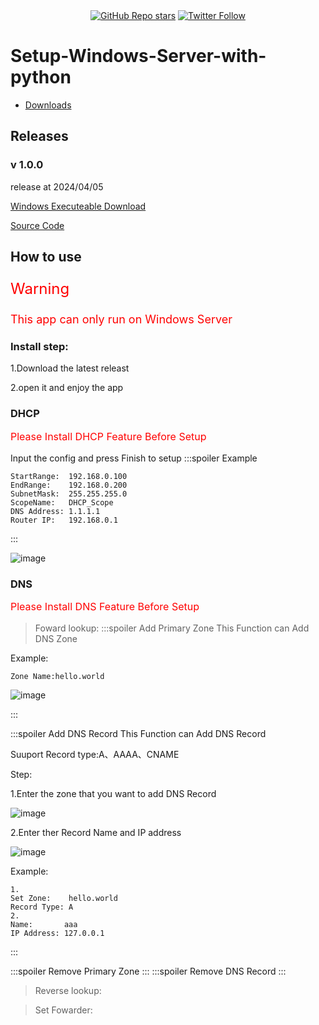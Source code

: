 
<div align="center">  
    <a href="https://github.com/ccccchhhheeenng/Python-GUI--Setup-Windows-Server-with-python/stargazers"><img alt="GitHub Repo stars" src="https://img.shields.io/github/stars/ccccchhhheeenng/Python-GUI--Setup-Windows-Server-with-python"></a>
    <a href="https://twitter.com/ccccchhhheeenng"><img alt="Twitter Follow" src="https://img.shields.io/twitter/follow/ccccchhhheeenng"></a>
</div>

# Setup-Windows-Server-with-python
- [Downloads](https://github.com/ccccchhhheeenng/Python-GUI--Setup-Windows-Server-with-python/raw/main/Application.exe)


## Releases
### v 1.0.0
release at 2024/04/05

<a href="https://github.com/ccccchhhheeenng/Python-GUI--Setup-Windows-Server-with-python/raw/main/Application.exe">Windows Executeable Download</a>

<a href="https://github.com/ccccchhhheeenng/Python-GUI--Setup-Windows-Server-with-python/raw/main/main.py">Source Code</a>

## How to use
<p style="color: red;font-size: x-large;"> Warning</p>
<p style="color: red;font-size: large;">This app can only run on Windows Server</p>

### Install step:

1.Download the latest releast

2.open it and enjoy the app
### DHCP
<p style="color: red;font-size: medium;">Please Install DHCP Feature Before Setup</p>

Input the config and press Finish to setup
:::spoiler Example
```
StartRange:  192.168.0.100
EndRange:    192.168.0.200
SubnetMask:  255.255.255.0
ScopeName:   DHCP_Scope
DNS Address: 1.1.1.1
Router IP:   192.168.0.1
```


:::

![image](https://hackmd.io/_uploads/B1uzlprM0.png)

### DNS
<p style="color: red;font-size: medium;">Please Install DNS Feature Before Setup</p>

>Foward lookup:
:::spoiler Add Primary Zone
This Function can Add DNS Zone

Example:
```
Zone Name:hello.world
```
![image](https://hackmd.io/_uploads/SyY5MTHfA.png)

:::

:::spoiler Add DNS Record
This Function can Add DNS Record

Suuport Record type:A、AAAA、CNAME

Step:

1.Enter the zone that you want to add DNS Record

![image](https://hackmd.io/_uploads/Sk4drTBzR.png)

2.Enter ther Record Name and IP address

![image](https://hackmd.io/_uploads/B14cSpHzC.png)

Example:
```
1.
Set Zone:    hello.world
Record Type: A
2.
Name:       aaa
IP Address: 127.0.0.1
```

:::

:::spoiler Remove Primary Zone
:::
:::spoiler Remove DNS Record
:::
<br>

>Reverse lookup:

>Set Fowarder:
